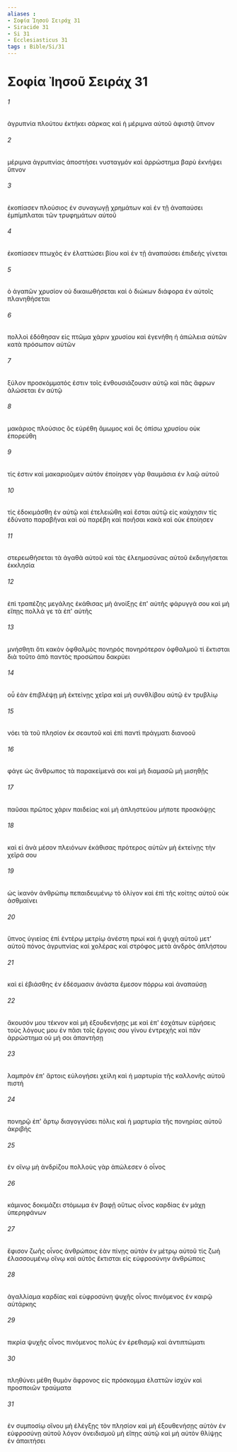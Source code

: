```yaml
---
aliases : 
- Σοφία Ἰησοῦ Σειράχ 31
- Siracide 31
- Si 31
- Ecclesiasticus 31
tags : Bible/Si/31
---
```


# Σοφία Ἰησοῦ Σειράχ 31

###### 1
ἀγρυπνία πλούτου ἐκτήκει σάρκας καὶ ἡ μέριμνα αὐτοῦ ἀφιστᾷ ὕπνον
###### 2
μέριμνα ἀγρυπνίας ἀποστήσει νυσταγμόν καὶ ἀρρώστημα βαρὺ ἐκνήψει ὕπνον
###### 3
ἐκοπίασεν πλούσιος ἐν συναγωγῇ χρημάτων καὶ ἐν τῇ ἀναπαύσει ἐμπίμπλαται τῶν τρυφημάτων αὐτοῦ
###### 4
ἐκοπίασεν πτωχὸς ἐν ἐλαττώσει βίου καὶ ἐν τῇ ἀναπαύσει ἐπιδεὴς γίνεται
###### 5
ὁ ἀγαπῶν χρυσίον οὐ δικαιωθήσεται καὶ ὁ διώκων διάφορα ἐν αὐτοῖς πλανηθήσεται
###### 6
πολλοὶ ἐδόθησαν εἰς πτῶμα χάριν χρυσίου καὶ ἐγενήθη ἡ ἀπώλεια αὐτῶν κατὰ πρόσωπον αὐτῶν
###### 7
ξύλον προσκόμματός ἐστιν τοῖς ἐνθουσιάζουσιν αὐτῷ καὶ πᾶς ἄφρων ἁλώσεται ἐν αὐτῷ
###### 8
μακάριος πλούσιος ὃς εὑρέθη ἄμωμος καὶ ὃς ὀπίσω χρυσίου οὐκ ἐπορεύθη
###### 9
τίς ἐστιν καὶ μακαριοῦμεν αὐτόν ἐποίησεν γὰρ θαυμάσια ἐν λαῷ αὐτοῦ
###### 10
τίς ἐδοκιμάσθη ἐν αὐτῷ καὶ ἐτελειώθη καὶ ἔσται αὐτῷ εἰς καύχησιν τίς ἐδύνατο παραβῆναι καὶ οὐ παρέβη καὶ ποιῆσαι κακὰ καὶ οὐκ ἐποίησεν
###### 11
στερεωθήσεται τὰ ἀγαθὰ αὐτοῦ καὶ τὰς ἐλεημοσύνας αὐτοῦ ἐκδιηγήσεται ἐκκλησία
###### 12
ἐπὶ τραπέζης μεγάλης ἐκάθισας μὴ ἀνοίξῃς ἐπ' αὐτῆς φάρυγγά σου καὶ μὴ εἴπῃς πολλά γε τὰ ἐπ' αὐτῆς
###### 13
μνήσθητι ὅτι κακὸν ὀφθαλμὸς πονηρός πονηρότερον ὀφθαλμοῦ τί ἔκτισται διὰ τοῦτο ἀπὸ παντὸς προσώπου δακρύει
###### 14
οὗ ἐὰν ἐπιβλέψῃ μὴ ἐκτείνῃς χεῖρα καὶ μὴ συνθλίβου αὐτῷ ἐν τρυβλίῳ
###### 15
νόει τὰ τοῦ πλησίον ἐκ σεαυτοῦ καὶ ἐπὶ παντὶ πράγματι διανοοῦ
###### 16
φάγε ὡς ἄνθρωπος τὰ παρακείμενά σοι καὶ μὴ διαμασῶ μὴ μισηθῇς
###### 17
παῦσαι πρῶτος χάριν παιδείας καὶ μὴ ἀπληστεύου μήποτε προσκόψῃς
###### 18
καὶ εἰ ἀνὰ μέσον πλειόνων ἐκάθισας πρότερος αὐτῶν μὴ ἐκτείνῃς τὴν χεῖρά σου
###### 19
ὡς ἱκανὸν ἀνθρώπῳ πεπαιδευμένῳ τὸ ὀλίγον καὶ ἐπὶ τῆς κοίτης αὐτοῦ οὐκ ἀσθμαίνει
###### 20
ὕπνος ὑγιείας ἐπὶ ἐντέρῳ μετρίῳ ἀνέστη πρωί καὶ ἡ ψυχὴ αὐτοῦ μετ' αὐτοῦ πόνος ἀγρυπνίας καὶ χολέρας καὶ στρόφος μετὰ ἀνδρὸς ἀπλήστου
###### 21
καὶ εἰ ἐβιάσθης ἐν ἐδέσμασιν ἀνάστα ἔμεσον πόρρω καὶ ἀναπαύσῃ
###### 22
ἄκουσόν μου τέκνον καὶ μὴ ἐξουδενήσῃς με καὶ ἐπ' ἐσχάτων εὑρήσεις τοὺς λόγους μου ἐν πᾶσι τοῖς ἔργοις σου γίνου ἐντρεχής καὶ πᾶν ἀρρώστημα οὐ μή σοι ἀπαντήσῃ
###### 23
λαμπρὸν ἐπ' ἄρτοις εὐλογήσει χείλη καὶ ἡ μαρτυρία τῆς καλλονῆς αὐτοῦ πιστή
###### 24
πονηρῷ ἐπ' ἄρτῳ διαγογγύσει πόλις καὶ ἡ μαρτυρία τῆς πονηρίας αὐτοῦ ἀκριβής
###### 25
ἐν οἴνῳ μὴ ἀνδρίζου πολλοὺς γὰρ ἀπώλεσεν ὁ οἶνος
###### 26
κάμινος δοκιμάζει στόμωμα ἐν βαφῇ οὕτως οἶνος καρδίας ἐν μάχῃ ὑπερηφάνων
###### 27
ἔφισον ζωῆς οἶνος ἀνθρώποις ἐὰν πίνῃς αὐτὸν ἐν μέτρῳ αὐτοῦ τίς ζωὴ ἐλασσουμένῳ οἴνῳ καὶ αὐτὸς ἔκτισται εἰς εὐφροσύνην ἀνθρώποις
###### 28
ἀγαλλίαμα καρδίας καὶ εὐφροσύνη ψυχῆς οἶνος πινόμενος ἐν καιρῷ αὐτάρκης
###### 29
πικρία ψυχῆς οἶνος πινόμενος πολὺς ἐν ἐρεθισμῷ καὶ ἀντιπτώματι
###### 30
πληθύνει μέθη θυμὸν ἄφρονος εἰς πρόσκομμα ἐλαττῶν ἰσχὺν καὶ προσποιῶν τραύματα
###### 31
ἐν συμποσίῳ οἴνου μὴ ἐλέγξῃς τὸν πλησίον καὶ μὴ ἐξουθενήσῃς αὐτὸν ἐν εὐφροσύνῃ αὐτοῦ λόγον ὀνειδισμοῦ μὴ εἴπῃς αὐτῷ καὶ μὴ αὐτὸν θλίψῃς ἐν ἀπαιτήσει
